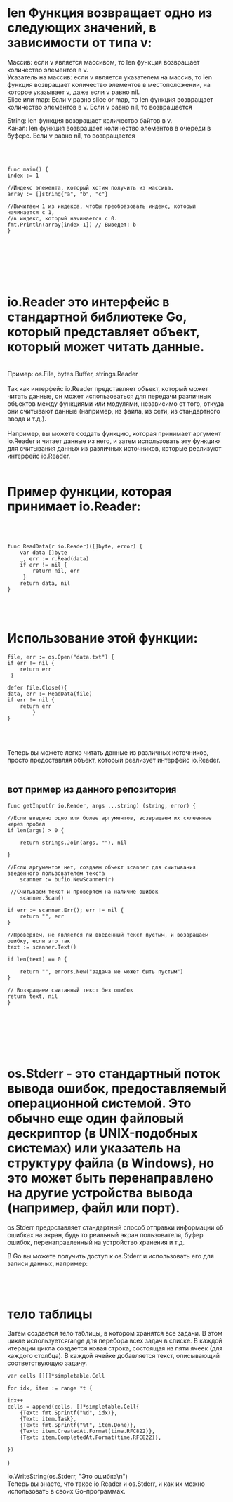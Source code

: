
<h1>len Функция возвращает одно из следующих значений, в зависимости от типа v:<br></h1>

Массив: если v является массивом, то len функция возвращает количество элементов в v.<br>
Указатель на массив: если v является указателем на массив, то len функция возвращает количество элементов в местоположении, на которое указывает v, даже если v равно nil.<br>
Slice или map: Если v равно slice or map, то len функция возвращает количество элементов в v. Если v равно nil, то возвращается<br>

String: len функция возвращает количество байтов в v.<br>
Канал: len функция возвращает количество элементов в очереди в буфере. Если v равно nil, то возвращается<br>

<br>
<br>

	func main() {
	index := 1 
 
 	//Индекс элемента, который хотим получить из массива.
	array := []string{"a", "b", "c"}

	//Вычитаем 1 из индекса, чтобы преобразовать индекс, который начинается с 1,
 	//в индекс, который начинается с 0.
	fmt.Println(array[index-1]) // Выведет: b
	}
<br>
<br>
<br>
<br>
<br>
<h1>io.Reader это интерфейс в стандартной библиотеке Go, который представляет объект, который может читать данные.<br></h1>
<br>
Пример: os.File, bytes.Buffer, strings.Reader<br>
<br>
Так как интерфейс io.Reader представляет объект, который может читать данные, он может использоваться для передачи различных объектов между функциями или модулями, независимо от того, откуда они считывают данные (например, из файла, из сети, из стандартного ввода и т.д.).<br>
<br>
Например, вы можете создать функцию, которая принимает аргумент io.Reader и читает данные из него, и затем использовать эту функцию для считывания данных из различных источников, которые реализуют интерфейс io.Reader.<br>
<br>
<h1>Пример функции, которая принимает io.Reader:<br></h1>
<br>

<br>

	func ReadData(r io.Reader)([]byte, error) {
    	var data []byte
    	_, err := r.Read(data)
    	if err != nil {
	        return nil, err
    	 }
    	return data, nil
	}
<br>
<br>

<h1>Использование этой функции:</h1>


	file, err := os.Open("data.txt") {
	if err != nil {
    	return err
	 }
  
	defer file.Close(){
	data, err := ReadData(file)
	if err != nil {
   		return err
    		}
	}
<br>
<br>

Теперь вы можете легко читать данные из различных источников, просто предоставляя объект, который реализует интерфейс io.Reader.<br><br>

<h2>вот пример из данного репозитория</h2>


	func getInput(r io.Reader, args ...string) (string, error) {

	//Если введено одно или более аргументов, возвращаем их склеенные через пробел
	if len(args) > 0 {
 
		return strings.Join(args, ""), nil
  
	}
 
	//Если аргументов нет, создаем объект scanner для считывания введенного пользователем текста
		scanner := bufio.NewScanner(r)
 
	 //Считываем текст и проверяем на наличие ошибок
		scanner.Scan()
 
	if err := scanner.Err(); err != nil {
		return "", err
	}
 
	//Проверяем, не является ли введенный текст пустым, и возвращаем ошибку, если это так
	text := scanner.Text()
 
	if len(text) == 0 {
 
		return "", errors.New("задача не может быть пустым")
	}

	// Возвращаем считанный текст без ошибок
	return text, nil
	} 

<br>
<br>
<br>
<br>
<br>
<h1>os.Stderr - это стандартный поток вывода ошибок, предоставляемый операционной системой. Это обычно еще один файловый дескриптор (в UNIX-подобных системах) или указатель на структуру файла (в Windows), но это может быть перенаправлено на другие устройства вывода (например, файл или порт).<br></h1>

os.Stderr предоставляет стандартный способ отправки информации об ошибках на экран, будь то реальный экран пользователя, буфер ошибок, перенаправленный на устройство хранения и т.д.<br>

В Go вы можете получить доступ к os.Stderr и использовать его для записи данных, например:<br>
<br>
<br>
<br>
<h1>тело таблицы</h1>
Затем создается тело таблицы, в котором хранятся все задачи. В этом цикле используетсяrange для перебора всех задач в списке. В каждой итерации цикла создается новая строка, состоящая из пяти ячеек (для каждого столбца). В каждой ячейке добавляется текст, описывающий соответствующую задачу.

	var cells [][]*simpletable.Cell

	for idx, item := range *t {

	idx++
	cells = append(cells, []*simpletable.Cell{
		{Text: fmt.Sprintf("%d", idx)},
		{Text: item.Task},
		{Text: fmt.Sprintf("%t", item.Done)},
		{Text: item.CreatedAt.Format(time.RFC822)},
		{Text: item.CompletedAt.Format(time.RFC822)},
  
	})
}

io.WriteString(os.Stderr, "Это ошибка\n")<br>
Теперь вы знаете, что такое io.Reader и os.Stderr, и как их можно использовать в своих Go-программах.<br>
